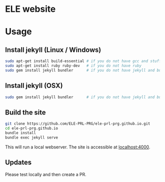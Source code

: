 # ELE website

# Usage

## Install jekyll (Linux / Windows)

```sh
sudo apt-get install build-essential # if you do not have gcc and stuff
sudo apt-get install ruby ruby-dev   # if you do not have ruby
sudo gem install jekyll bundler      # if you do not have jekyll and bundler
```

## Install jekyll (OSX)

```sh
sudo gem install jekyll bundler      # if you do not have jekyll and bundler
```

## Build the site

```sh
git clone https://github.com/ELE-PRL-PRG/ele-prl-prg.github.io.git
cd ele-prl-prg.github.io
bundle install
bundle exec jekyll serve
```

This will run a local webserver. The site is accessible at [localhost:4000](localhost:4000).

## Updates

Please test locally and then create a PR.
